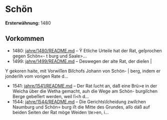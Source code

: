 # Schön

**Ersterwähnung:** 1480

## Vorkommen
- 1480: [jahre/1480/README.md](../jahre/1480/README.md) – Ÿ Etliche Urteile hat der Rat, geſprochen gegen Schön=-
t burg und Saale>...
- 1499: [jahre/1499/README.md](../jahre/1499/README.md) – Deswegen der alte Rat, der dieſen |

Y gekoren haite, mit Vorwiſſen Biſchofs Johann von Schön- |
berg, indem er jonderlih vom vorigen Rate d...
- 1541: [jahre/1541/README.md](../jahre/1541/README.md) – Der Rat ſucht an, daß eine Brü>e in der Weicha
über die Wetha gemacht, auh die Wege am Schön-
burgiſchen Berge gebeſſert werden, weil ſi<h d...
- 1544: [jahre/1544/README.md](../jahre/1544/README.md) – Die Gerichts\ſcheidung zwiſchen Naumburg und Schön=
burg iſt die Mitte des Grundes, alſo dáß auf beiden
Seiten der Rat möge Weiden \te>en, i...
